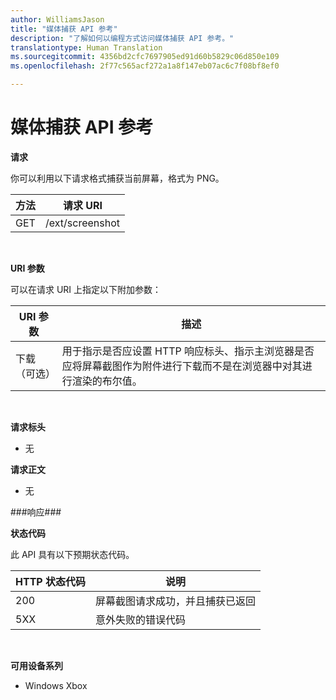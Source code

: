 ```yaml
---
author: WilliamsJason
title: "媒体捕获 API 参考"
description: "了解如何以编程方式访问媒体捕获 API 参考。"
translationtype: Human Translation
ms.sourcegitcommit: 4356bd2cfc7697905ed91d60b5829c06d850e109
ms.openlocfilehash: 2f77c565acf272a1a8f147eb07ac6c7f08bf8ef0

---
```


# 媒体捕获 API 参考 #

**请求**

你可以利用以下请求格式捕获当前屏幕，格式为 PNG。

| 方法        | 请求 URI     | 
| ------------- |-----------------|
| GET           | /ext/screenshot |
<br>

**URI 参数**

可以在请求 URI 上指定以下附加参数：


| URI 参数      | 描述     | 
| ------------------ |-----------------|
| 下载（可选）| 用于指示是否应设置 HTTP 响应标头、指示主浏览器是否应将屏幕截图作为附件进行下载而不是在浏览器中对其进行渲染的布尔值。  |
<br>

**请求标头**

* 无

**请求正文**

* 无

###响应###

**状态代码**

此 API 具有以下预期状态代码。

| HTTP 状态代码   | 说明     | 
| ------------------ |-----------------|
| 200                | 屏幕截图请求成功，并且捕获已返回 |
| 5XX                | 意外失败的错误代码 |
<br>

**可用设备系列**

* Windows Xbox




<!--HONumber=Aug16_HO3-->


